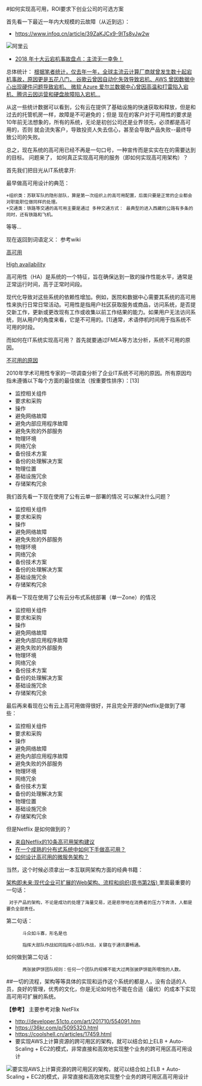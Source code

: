 #如何实现高可用，ROI要求下创业公司的可选方案

首先看一下最近一年内大规模的云故障（从近到远）：

  +  https://www.infoq.cn/article/39ZaKJCx9-9ITs8vJw2w
  
  ![阿里云](https://static001.geekbang.org/resource/image/f7/ed/f76dca82d4f8778285ba60b0d89eb9ed.jpg)
  
  + [2018 年十大云宕机事故盘点：主流无一幸免！](https://www.infoq.cn/article/4pSNXHT4PuI4T*L8g1Sk)
  
  总体统计： 
  [根据笔者统计，仅去年一年，全球主流云计算厂商就曾发生数十起宕机事故，原因更是五花八门，
  谷歌云曾因自动化失效导致宕机、AWS 曾因数据中心出现硬件问题导致宕机、
  微软 Azure 爱尔兰数据中心曾因高温和打雷陷入宕机、腾讯云因运营和硬盘故障陷入宕机…](https://www.infoq.cn/article/39ZaKJCx9-9ITs8vJw2w)
  
  从这一些统计数据可以看到，公有云在提供了基础设施的快速获取和释放，但是和过去的托管机房一样，故障是不可避免的；但是
  现在的客户对于可用性的要求是10年前无法想象的，所有的系统，无论是初创公司还是业界领先，必须都是高可用的，否则
  就会流失客户，导致投资人失去信心，甚至会导致产品失败--最终导致公司的失败。
  
   总之，现在系统的高可用已经不再是一句口号，一种宣传而是实实在在的需要达到的目标。 
   问题来了， 如何真正实现高可用的服务（即如何实现高可用架构）？
  
  首先我们把目光从IT系统拿开:
  
  最早做高可用设计的典范：
   
    +组织类：苏联军队的隐形部队，算是第一次组织上的高可用配置，后面只要是正常的企业都会对职能职位做同样的处理。
    +交通类：铁路等交通的高可用主要是通过 多种交通方式： 最典型的进入西藏的公路有多条的同时，还有铁路和飞机。
    
  等等...
  
  现在返回到词语定义： 参考wiki 
  
   [高可用](https://zh.wikipedia.org/wiki/%E9%AB%98%E5%8F%AF%E7%94%A8%E6%80%A7) 
   
  [High availability](https://en.wikipedia.org/wiki/High_availability)   
  
  高可用性（HA）是系统的一个特征，旨在确保达到一致的操作性能水平，通常是正常运行时间，高于正常时间段。
  
  现代化导致对这些系统的依赖性增加。例如，医院和数据中心需要其系统的高可用性来执行日常日常活动。可用性是指用户社区获取服务或商品，访问系统，是否提交新工作，更新或更改现有工作或收集以前工作结果的能力。如果用户无法访问系统，则从用户的角度来看，它是不可用的。[1]通常，术语停机时间用于指系统不可用的时段。
  
  而如何在IT系统实现高可用？ 首先就要通过FMEA等方法分析，系统不可用的原因。
  
  [不可用的原因](https://en.wikipedia.org/wiki/High_availability#cite_note-15)
  
  2010年学术可用性专家的一项调查分析了企业IT系统不可用的原因。所有原因均指未遵循以下每个方面的最佳做法（按重要性排序）：[13]
  
  + 监控相关组件
  + 要求和采购
  + 操作
  + 避免网络故障
  + 避免内部应用程序故障
  + 避免失败的外部服务
  + 物理环境
  + 网络冗余
  + 备份技术方案
  + 备份的处理解决方案
  + 物理位置
  + 基础设施冗余
  + 存储架构冗余

  我们首先看一下现在使用了公有云单一部署的情况 可以解决什么问题？ 
   + 监控相关组件
   + 要求和采购
   + 操作
   + 避免网络故障
   + 避免失败的外部服务
   + 物理环境
   + 网络冗余
   + 备份技术方案
   + 备份的处理解决方案
   + 基础设施冗余
   + 存储架构冗余
  
  再看一下现在使用了公有云分布式系统部署（单一Zone）的情况
   + 监控相关组件
   + 要求和采购
   + 操作
   + 避免网络故障
   + 避免内部应用程序故障
   + 避免失败的外部服务
   + 物理环境
   + 网络冗余
   + 备份技术方案
   + 备份的处理解决方案
   + 基础设施冗余
   + 存储架构冗余
  
  最后再来看现在公有云上高可用做得很好，并且完全开源的Netflix是做到了哪些：
  
   + 监控相关组件
   + 要求和采购
   + 操作
   + 避免网络故障
   + 避免内部应用程序故障
   + 避免失败的外部服务
   + 物理环境
   + 网络冗余
   + 备份技术方案
   + 备份的处理解决方案
   + 物理位置
   + 基础设施冗余
   + 存储架构冗余
  
  但是Netflix 是如何做到的？
  
  + [来自Netflix的10条高可用架构建议](https://mp.weixin.qq.com/s?__biz=MzI4MTY5NTk4Ng==&mid=2247488976&idx=1&sn=da3a8e8d8eaf9eaf03e154b08153752d&chksm=eba4164ddcd39f5ba7b579645103d385be06717389c3da47de5f1d4eb1b23eff6290ad2e92d4&scene=27#wechat_redirect)
  + [在一个成熟的分布式系统中如何下手做高可用？](https://mp.weixin.qq.com/s?__biz=MzIzNjUxMzk2NQ==&mid=2247490239&idx=1&sn=33fe523912bfd2d09dd4f97053bbc97b&chksm=e8d7e57ddfa06c6b9a9202de049606cf5b8029d79ca8c756f66155ebc82bc9c6f912e4ea7b57&scene=27#wechat_redirect)
  + [如何设计高可用的微服务架构？](https://mp.weixin.qq.com/s?__biz=MjM5MDE0Mjc4MA==&mid=2650997771&idx=1&sn=63da21da52ac709d90080ff4837fb474&chksm=bdbefc588ac9754ef8dbc059ed9cbe43f03aa32828ba60f85869f2591a107eea4162805457f6&scene=27#wechat_redirect)
 
 当然，这个时候必须拿出一本互联网架构方面的经典书籍： 
 
  [架构即未来:现代企业可扩展的Web架构、流程和组织(原书第2版) ](https://www.amazon.cn/dp/B01DXW29IM)
  里面最重要的一句话：  
  
     对于产品的架构，不论是成功的处理了海量交易，还是悲惨地在消费者的压力下奔溃，人都是要负全部责任。
  
  第二句话：
          
          斗众如斗寡，形名是也
        
          指挥大部队作战如同指挥小部队作战，关键在于通讯要畅通。
  如何做到第二句话：
          
          两张披萨饼团队规则：任何一个团队的规模不能大过两张披萨饼能所喂饱的人数。
  
  
  ##一切的流程，架构等等具体的实现和运作这个系统的都是人，没有合适的人员，良好的管理，优秀的文化，你是无论如何也不能在合适（最优）的成本下实现高可用可扩展的系统。
  
  **【参考】**
  主要参考对象 NetFlix
  + http://developer.51cto.com/art/201710/554091.htm
  + https://36kr.com/p/5095320.html
  + https://coolshell.cn/articles/17459.html
  + 要实现AWS上计算资源的跨可用区的架构，就可以结合如上ELB + Auto-Scaling + EC2的模式，非常直接和高效地实现整个业务的跨可用区高可用设计
 
  ![要实现AWS上计算资源的跨可用区的架构，就可以结合如上ELB + Auto-Scaling + EC2的模式，非常直接和高效地实现整个业务的跨可用区高可用设计](http://blog.fit2cloud.com/images/2016-08-14/aws-web-hosting.png)